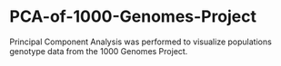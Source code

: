 # PCA-of-1000-Genomes-Project
Principal Component Analysis was performed to visualize populations genotype data from the 1000 Genomes Project.
